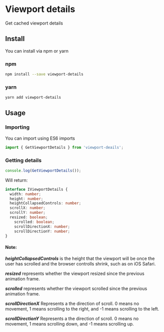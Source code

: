 # Viewport details
Get cached viewport details

## Install
You can install via npm or yarn

### npm
```bash
npm install --save viewport-details
```

### yarn
```bash
yarn add viewport-details
```

## Usage

### Importing
You can import using ES6 imports
```javascript
import { GetViewportDetails } from 'viewport-deails';
```
### Getting details
```javascript
console.log(GetViewportDetails());
```
Will return:
```typescript
interface IViewportDetails {
  width: number;
  height: number;
  heightCollapsedControls: number;
  scrollX: number;
  scrollY: number;
  resized: boolean;
	scrolled: boolean;
	scrollDirectionX: number;
	scrollDirectionY: number;
}
```

#### Note:
_**heightCollapsedControls**_ is the height that the viewport will be once the user has scrolled and the browser controlls shrink, such as on iOS Safari.

_**resized**_ represents whether the viewport resized since the previous animation frame.

_**scrolled**_ represents whether the viewport scrolled since the previous animation frame.

_**scrollDirectionX**_ Represents a the direction of scroll. 0 means no movement, 1 means scrolling to the right, and -1 means scrolling to the left.

_**scrollDirectionY**_ Represents a the direction of scroll. 0 means no movement, 1 means scrolling down, and -1 means scrolling up.
